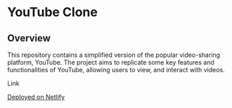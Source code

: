 # YouTube Clone
## Overview
<p>This repository contains a simplified version of the popular video-sharing platform, YouTube. The project aims to replicate some key features and functionalities of YouTube, allowing users to view, and interact with videos.</p>
<p>Link</p>
<a href = "sastautube.netlify.app">Deployed on Netlify</a>
